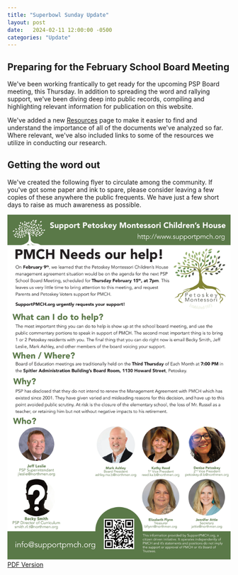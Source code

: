 ```yaml
---
title: "Superbowl Sunday Update"
layout: post
date:   2024-02-11 12:00:00 -0500
categories: "Update"
---
```


## Preparing for the February School Board Meeting

We've been working frantically to get ready for the upcoming PSP Board meeting, this Thursday. In addition to spreading the word and rallying support, we've been diving deep into public records, compiling and highlighting relevant information for publication on this website.

We've added a new [Resources](/resources) page to make it easier to find and understand the importance of all of the documents we've analyzed so far. Where relevant, we've also included links to some of the resources we utilize in conducting our research.

## Getting the word out

We've created the following flyer to circulate among the community. If you've got some paper and ink to spare, please consider leaving a few copies of these anywhere the public frequents. We have just a few short days to raise as much awareness as possible.

![Board Meeting Poster](/assets/images/SupportPMCH_FebBoardMeeting.webp)
[PDF Version](/assets/files/SupportPMCH_FebBoardMeeting.pdf)